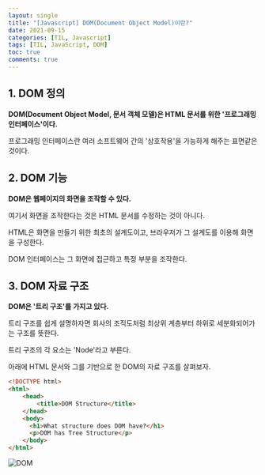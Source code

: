 ```yaml
---
layout: single
title: "[Javascript] DOM(Document Object Model)이란?"
date: 2021-09-15
categories: [TIL, Javascript]
tags: [TIL, JavaScript, DOM]
toc: true
comments: true
---
```



## 1. DOM 정의  
**DOM(Document Object Model, 문서 객체 모델)은 HTML 문서를 위한 '프로그래밍 인터페이스'이다.**

프로그래밍 인터페이스란 여러 소프트웨어 간의 '상호작용'을 가능하게 해주는 표면같은 것이다.


## 2. DOM 기능  
**DOM은 웹페이지의 화면을 조작할 수 있다.** 

여기서 화면을 조작한다는 것은 HTML 문서를 수정하는 것이 아니다.

HTML은 화면을 만들기 위한 최초의 설계도이고, 브라우저가 그 설계도를 이용해 화면을 구성한다.  

DOM 인터페이스는 그 화면에 접근하고 특정 부분을 조작한다.


## 3. DOM 자료 구조  
**DOM은 '트리 구조'를 가지고 있다.** 

트리 구조를 쉽게 설명하자면 회사의 조직도처럼 최상위 계층부터 하위로 세분화되어가는 구조를 뜻한다.

트리 구조의 각 요소는 'Node'라고 부른다.

아래에 HTML 문서와 그를 기반으로 한 DOM의 자료 구조를 살펴보자.
  
```html    
<!DOCTYPE html>
<html>
    <head>
        <title>DOM Structure</title>
    </head>
    <body>
      <h1>What structure does DOM have?</h1>
      <p>DOM has Tree Structure</p>
    </body>
</html>
```
![DOM](https://user-images.githubusercontent.com/88199458/133468870-5a3542cb-24d8-4324-93a7-c5b81aa45918.png)
